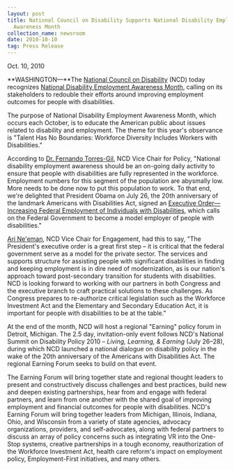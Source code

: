 ```yaml
---
layout: post
title: National Council on Disability Supports National Disability Employment
  Awareness Month
collection_name: newsroom
date: 2010-10-10
tag: Press Release
---
```

Oct. 10, 2010

**WASHINGTON—**The [National Council on Disability](https://ncd.gov/) (NCD) today recognizes [National Disability Employment Awareness Month](http://www.dol.gov/odep/programs/ndeam.htm), calling on its stakeholders to redouble their efforts around improving employment outcomes for people with disabilities.

The purpose of National Disability Employment Awareness Month, which occurs each October, is to educate the American public about issues related to disability and employment. The theme for this year's observance is "Talent Has No Boundaries: Workforce Diversity Includes Workers with Disabilities."

According to [Dr. Fernando Torres-Gil](https://ncd.gov/newsroom/members/ncdbios.htm#Torres-Gil), NCD Vice Chair for Policy, "National disability employment awareness should be an on-going daily activity to ensure that people with disabilities are fully represented in the workforce. Employment numbers for this segment of the population are abysmally low. More needs to be done now to put this population to work. To that end, we're delighted that President Obama on July 26, the 20th anniversary of the landmark Americans with Disabilities Act, signed an [Executive Order—Increasing Federal Employment of Individuals with Disabilities](http://www.whitehouse.gov/the-press-office/executive-order-increasing-federal-employment-individuals-with-disabilities), which calls on the Federal Government to become a model employer of people with disabilities."

[Ari Ne'eman](https://ncd.gov/newsroom/members/ncdbios.htm#Neeman), NCD Vice Chair for Engagement, had this to say, "The President's executive order is a great first step – it is critical that the federal government serve as a model for the private sector. The services and supports structure for assisting people with significant disabilities in finding and keeping employment is in dire need of modernization, as is our nation's approach toward post-secondary transition for students with disabilities. NCD is looking forward to working with our partners in both Congress and the executive branch to craft practical solutions to these challenges. As Congress prepares to re-authorize critical legislation such as the Workforce Investment Act and the Elementary and Secondary Education Act, it is important for people with disabilities to be at the table."

At the end of the month, NCD will host a regional "Earning" policy forum in Detroit, Michigan. The 2.5 day, invitation-only event follows NCD's National Summit on Disability Policy 2010 – *Living, Learning, & Earning* (July 26–28), during which NCD launched a national dialogue on disability policy in the wake of the 20th anniversary of the Americans with Disabilities Act. The regional Earning Forum seeks to build on that event.

The Earning Forum will bring together state and regional thought leaders to present and constructively discuss challenges and best practices, build new and deepen existing partnerships, hear from and engage with federal partners, and learn from one another with the shared goal of improving employment and financial outcomes for people with disabilities. NCD's Earning Forum will bring together leaders from Michigan, Illinois, Indiana, Ohio, and Wisconsin from a variety of state agencies, advocacy organizations, providers, and self-advocates, along with federal partners to discuss an array of policy concerns such as integrating VR into the One-Stop systems, creative partnerships in a tough economy, reauthorization of the Workforce Investment Act, health care reform's impact on employment policy, Employment-First initiatives, and many others.